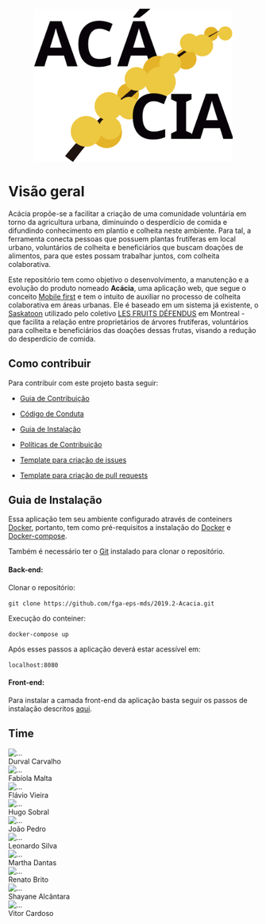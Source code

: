 <p align="center">  <img src="img/wordmark_1.svg" width="400"></p>

<h1 class="display-1 sub-title2">Visão geral</h1>

Acácia propõe-se a facilitar a criação de uma comunidade voluntária em torno da agricultura urbana, diminuindo o desperdício de comida e difundindo conhecimento em plantio e colheita neste ambiente. Para tal, a ferramenta conecta pessoas que possuem plantas frutíferas em local urbano, voluntários de colheita e beneficiários que buscam doações de alimentos, para que estes possam trabalhar juntos, com colheita colaborativa.

Este repositório tem como objetivo o desenvolvimento, a manutenção e a evolução do produto nomeado **Acácia**, uma aplicação web, que segue o conceito [Mobile first](https://digitalks.com.br/artigos/mobile-first-e-o-que-voce-realmente-precisa-saber-respeito/) e tem o intuito de auxiliar no processo de colheita colaborativa em áreas urbanas. Ele é baseado em um sistema já existente, o [Saskatoon](https://github.com/tiagovaz/saskatoon) utilizado pelo coletivo [LES FRUITS DÉFENDUS](https://santropolroulant.org/en/what-is-the-roulant/collectives/fruits-defendus/) em Montreal - que facilita a relação entre proprietários de árvores frutíferas, voluntários para colheita e beneficiários das doações dessas frutas, visando a redução do desperdício de comida.

## Como contribuir

Para contribuir com este projeto basta seguir:

-  [Guia de Contribuição](https://fga-eps-mds.github.io/2019.2-Acacia/#/contributing) 

-  [Código de Conduta](https://fga-eps-mds.github.io/2019.2-Acacia/#/code_of_conduct)

-  [Guia de Instalação](#guia-de-instalação)

-  [Políticas de Contribuição](https://fga-eps-mds.github.io/2019.2-Acacia/#/policies)

-  [Template para criação de issues](https://github.com/fga-eps-mds/2019.2-Acacia/tree/develop/.github/ISSUE_TEMPLATE)

-  [Template para criação de pull requests](https://github.com/fga-eps-mds/2019.2-Acacia/blob/develop/.github/PULL_REQUEST_TEMPLATE.md)

  

## Guia de Instalação

Essa aplicação tem seu ambiente configurado através de conteiners [Docker](https://www.docker.com), portanto, tem como pré-requisitos a instalação do [Docker](https://www.docker.com/get-started) e [Docker-compose](https://docs.docker.com/compose/install/).

Também é necessário ter o [Git](https://git-scm.com) instalado para clonar o repositório.


#### Back-end:

Clonar o repositório:

`git clone https://github.com/fga-eps-mds/2019.2-Acacia.git`


Execução do conteiner:  

`docker-compose up`


Após esses passos a aplicação deverá estar acessível em:  

`localhost:8080`


#### Front-end:

Para instalar a camada front-end da aplicação basta seguir os passos de instalação descritos [aqui](https://github.com/fga-eps-mds/2019.2-Acacia-Frontend).


<h2 class="display-1 sub-title2">Time</h2>

<div class="container">
  <div class="row">
    <div class="col-sm container-img">
        <img src="shay.jpeg" alt="..." class="img-thumbnail image">
            <div class="middle">
              <div class="text">
                Durval Carvalho
              </div>
            </div>
    </div>
    <div class="col-sm container-img">
      <img src="shay.jpeg" alt="..." class="img-thumbnail image">    
          <div class="middle">
            <div class="text">
              Fabíola Malta
            </div>
          </div>
    </div>
    <div class="col-sm container-img">
      <img src="shay.jpeg" alt="..." class="img-thumbnail image">
        <div class="middle">
          <div class="text">
            Flávio Vieira
          </div>
        </div>
    </div>
    <div class="col-sm container-img">
      <img src="shay.jpeg" alt="..." class="img-thumbnail image">
        <div class="middle">
          <div class="text">
            Hugo Sobral
          </div>
        </div>
    </div>
    <div class="col-sm container-img">
      <img src="shay.jpeg" alt="..." class="img-thumbnail image">
        <div class="middle">
          <div class="text">
            João Pedro
          </div>
        </div>
    </div>
  </div>
  <div class="row">
    <div class="col-sm container-img">
        <img src="shay.jpeg" alt="..." class="img-thumbnail image">
            <div class="middle">
              <div class="text">
                Leonardo Silva
              </div>
            </div>
    </div>
    <div class="col-sm container-img">
      <img src="shay.jpeg" alt="..." class="img-thumbnail image">    
          <div class="middle">
            <div class="text">
              Martha Dantas
            </div>
          </div>
    </div>
    <div class="col-sm container-img">
      <img src="shay.jpeg" alt="..." class="img-thumbnail image">
        <div class="middle">
          <div class="text">
            Renato Brito
          </div>
        </div>
    </div>
    <div class="col-sm container-img">
      <img src="shay.jpeg" alt="..." class="img-thumbnail image">
        <div class="middle">
          <div class="text">
            Shayane Alcântara
          </div>
        </div>
    </div>
    <div class="col-sm container-img">
      <img src="shay.jpeg" alt="..." class="img-thumbnail image">
        <div class="middle">
          <div class="text">
            Vitor Cardoso
          </div>
        </div>
    </div>
  </div>
</div>
